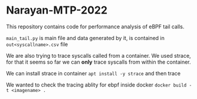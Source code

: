 # Narayan-MTP-2022
This repository contains code for performance analysis of eBPF tail calls.

`main_tail.py` is main file
and data generated by it, is contained in `out<syscallname>.csv` file

We are also trying to trace syscalls called from a container. 
We used strace, for that it seems so far we can **only** trace syscalls from within the container.

We can install strace in container 
`apt install -y strace` and then trace


We wanted to check the tracing ablity for ebpf inside docker
`docker build -t <imagename> .`